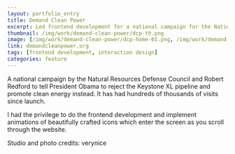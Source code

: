 ```yaml
---
layout: portfolio_entry
title: Demand Clean Power
excerpt: Led frontend development for a national campaign for the National Resource Defense Council that received hundreds of thousands of visits since launch. Used subtle animations to bring storytelling elements to life.
thumbnail: /img/work/demand-clean-power/dcp-th.png
image: [/img/work/demand-clean-power/dcp-home-01.png, /img/work/demand-clean-power/dcp-home-02.jpg, /img/work/demand-clean-power/dcp-verynice-phone.jpg]
link: demandcleanpower.org
tags: [frontend development, interaction design]
categories: feature
---
```


A national campaign by the Natural Resources Defense Council and Robert Redford to tell President Obama to reject the Keystone XL pipeline and promote clean energy instead. It has had hundreds of thousands of visits since launch.

I had the privilege to do the frontend development and implement animations of beautifully crafted icons which enter the screen as you scroll through the website.

Studio and photo credits: verynice